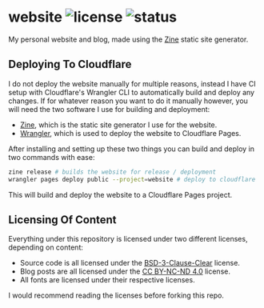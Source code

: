 website
![license](https://img.shields.io/github/license/hqnna/website?labelColor=334155&color=3b82f6)
![status](https://img.shields.io/github/actions/workflow/status/hqnna/website/pages.yml?labelColor=334155&color=3b82f6)
===============================================================================

My personal website and blog, made using the [Zine](https://zine-ssg.io/) static
site generator.

## Deploying To Cloudflare

I do not deploy the website manually for multiple reasons, instead I have CI
setup with Cloudflare's Wrangler CLI to automatically build and deploy any
changes. If for whatever reason you want to do it manually however, you will
need the two software I use for building and deployment:

- [Zine](https://zine-ssg.io/), which is the static site generator I use for the website.
- [Wrangler](https://github.com/cloudflare/workers-sdk/tree/main/packages/wrangler), which is used to deploy the website to Cloudflare Pages.

After installing and setting up these two things you can build and deploy in
two commands with ease:

```sh
zine release # builds the website for release / deployment
wrangler pages deploy public --project=website # deploy to cloudflare
```

This will build and deploy the website to a Cloudflare Pages project.

## Licensing Of Content

Everything under this repository is licensed under two different licenses,
depending on content:

- Source code is all licensed under the [BSD-3-Clause-Clear](LICENSE.txt) license.
- Blog posts are all licensed under the [CC BY-NC-ND 4.0](https://creativecommons.org/licenses/by-nc-nd/4.0/) license.
- All fonts are licensed under their respective licenses.

I would recommend reading the licenses before forking this repo.
